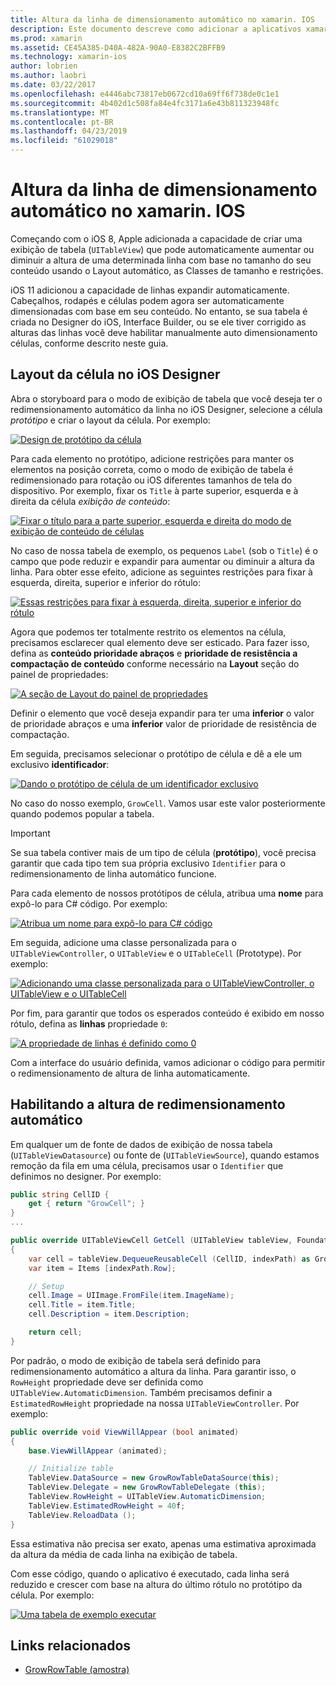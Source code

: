 ```yaml
---
title: Altura da linha de dimensionamento automático no xamarin. IOS
description: Este documento descreve como adicionar a aplicativos xamarin. IOS linhas de exibição da tabela cujas alturas variam com base no conteúdo. Ele aborda o layout da célula no iOS Designer e a habilitação de altura redimensionamento automático.
ms.prod: xamarin
ms.assetid: CE45A385-D40A-482A-90A0-E8382C2BFFB9
ms.technology: xamarin-ios
author: lobrien
ms.author: laobri
ms.date: 03/22/2017
ms.openlocfilehash: e4446abc73817eb0672cd10a69ff6f738de0c1e1
ms.sourcegitcommit: 4b402d1c508fa84e4fc3171a6e43b811323948fc
ms.translationtype: MT
ms.contentlocale: pt-BR
ms.lasthandoff: 04/23/2019
ms.locfileid: "61029018"
---
```

# <a name="auto-sizing-row-height-in-xamarinios"></a>Altura da linha de dimensionamento automático no xamarin. IOS

Começando com o iOS 8, Apple adicionada a capacidade de criar uma exibição de tabela (`UITableView`) que pode automaticamente aumentar ou diminuir a altura de uma determinada linha com base no tamanho do seu conteúdo usando o Layout automático, as Classes de tamanho e restrições.

iOS 11 adicionou a capacidade de linhas expandir automaticamente. Cabeçalhos, rodapés e células podem agora ser automaticamente dimensionadas com base em seu conteúdo. No entanto, se sua tabela é criada no Designer do iOS, Interface Builder, ou se ele tiver corrigido as alturas das linhas você deve habilitar manualmente auto dimensionamento células, conforme descrito neste guia.

## <a name="cell-layout-in-the-ios-designer"></a>Layout da célula no iOS Designer

Abra o storyboard para o modo de exibição de tabela que você deseja ter o redimensionamento automático da linha no iOS Designer, selecione a célula *protótipo* e criar o layout da célula. Por exemplo:

[![](autosizing-row-height-images/table01.png "Design de protótipo da célula")](autosizing-row-height-images/table01.png#lightbox)

Para cada elemento no protótipo, adicione restrições para manter os elementos na posição correta, como o modo de exibição de tabela é redimensionado para rotação ou iOS diferentes tamanhos de tela do dispositivo. Por exemplo, fixar os `Title` à parte superior, esquerda e à direita da célula *exibição de conteúdo*:

[![](autosizing-row-height-images/table02.png "Fixar o título para a parte superior, esquerda e direita do modo de exibição de conteúdo de células")](autosizing-row-height-images/table02.png#lightbox)

No caso de nossa tabela de exemplo, os pequenos `Label` (sob o `Title`) é o campo que pode reduzir e expandir para aumentar ou diminuir a altura da linha. Para obter esse efeito, adicione as seguintes restrições para fixar à esquerda, direita, superior e inferior do rótulo:

[![](autosizing-row-height-images/table03.png "Essas restrições para fixar à esquerda, direita, superior e inferior do rótulo")](autosizing-row-height-images/table03.png#lightbox)

Agora que podemos ter totalmente restrito os elementos na célula, precisamos esclarecer qual elemento deve ser esticado. Para fazer isso, defina as **conteúdo prioridade abraços** e **prioridade de resistência a compactação de conteúdo** conforme necessário na **Layout** seção do painel de propriedades:

[![](autosizing-row-height-images/table03a.png "A seção de Layout do painel de propriedades")](autosizing-row-height-images/table03a.png#lightbox)

Definir o elemento que você deseja expandir para ter uma **inferior** o valor de prioridade abraços e uma **inferior** valor de prioridade de resistência de compactação.

Em seguida, precisamos selecionar o protótipo de célula e dê a ele um exclusivo **identificador**:

[![](autosizing-row-height-images/table04.png "Dando o protótipo de célula de um identificador exclusivo")](autosizing-row-height-images/table04.png#lightbox)

No caso do nosso exemplo, `GrowCell`. Vamos usar este valor posteriormente quando podemos popular a tabela.

> [!IMPORTANT]
> Se sua tabela contiver mais de um tipo de célula (**protótipo**), você precisa garantir que cada tipo tem sua própria exclusivo `Identifier` para o redimensionamento de linha automático funcione.

Para cada elemento de nossos protótipos de célula, atribua uma **nome** para expô-lo para C# código. Por exemplo:

[![](autosizing-row-height-images/table05.png "Atribua um nome para expô-lo para C# código")](autosizing-row-height-images/table05.png#lightbox)

Em seguida, adicione uma classe personalizada para o `UITableViewController`, o `UITableView` e o `UITableCell` (Prototype). Por exemplo: 

[![](autosizing-row-height-images/table06.png "Adicionando uma classe personalizada para o UITableViewController, o UITableView e o UITableCell")](autosizing-row-height-images/table06.png#lightbox)

Por fim, para garantir que todos os esperados conteúdo é exibido em nosso rótulo, defina as **linhas** propriedade `0`:

[![](autosizing-row-height-images/table06.png "A propriedade de linhas é definido como 0")](autosizing-row-height-images/table06a.png#lightbox)

Com a interface do usuário definida, vamos adicionar o código para permitir o redimensionamento de altura de linha automaticamente.

## <a name="enabling-auto-resizing-height"></a>Habilitando a altura de redimensionamento automático

Em qualquer um de fonte de dados de exibição de nossa tabela (`UITableViewDatasource`) ou fonte de (`UITableViewSource`), quando estamos remoção da fila em uma célula, precisamos usar o `Identifier` que definimos no designer. Por exemplo:

```csharp
public string CellID {
    get { return "GrowCell"; }
}
...

public override UITableViewCell GetCell (UITableView tableView, Foundation.NSIndexPath indexPath)
{
    var cell = tableView.DequeueReusableCell (CellID, indexPath) as GrowRowTableCell;
    var item = Items [indexPath.Row];

    // Setup
    cell.Image = UIImage.FromFile(item.ImageName);
    cell.Title = item.Title;
    cell.Description = item.Description;

    return cell;
}
```

Por padrão, o modo de exibição de tabela será definido para redimensionamento automático a altura da linha. Para garantir isso, o `RowHeight` propriedade deve ser definida como `UITableView.AutomaticDimension`. Também precisamos definir a `EstimatedRowHeight` propriedade na nossa `UITableViewController`. Por exemplo:

```csharp
public override void ViewWillAppear (bool animated)
{
    base.ViewWillAppear (animated);

    // Initialize table
    TableView.DataSource = new GrowRowTableDataSource(this);
    TableView.Delegate = new GrowRowTableDelegate (this);
    TableView.RowHeight = UITableView.AutomaticDimension;
    TableView.EstimatedRowHeight = 40f;
    TableView.ReloadData ();
}
```

Essa estimativa não precisa ser exato, apenas uma estimativa aproximada da altura da média de cada linha na exibição de tabela.

Com esse código, quando o aplicativo é executado, cada linha será reduzido e crescer com base na altura do último rótulo no protótipo da célula. Por exemplo:

[![](autosizing-row-height-images/table07.png "Uma tabela de exemplo executar")](autosizing-row-height-images/table07.png#lightbox)


## <a name="related-links"></a>Links relacionados

- [GrowRowTable (amostra)](https://developer.xamarin.com/samples/monotouch/GrowRowTable/)

